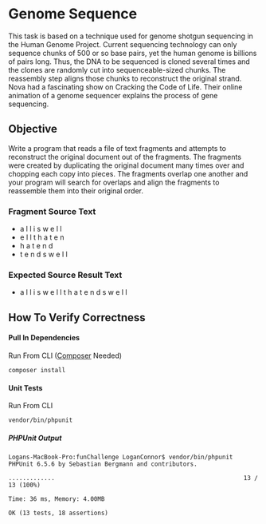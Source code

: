 # Genome Sequence

This task is based on a technique used for genome shotgun sequencing in the Human Genome
Project. Current sequencing technology can only sequence chunks of 500 or so base pairs, yet the
human genome is billions of pairs long. Thus, the DNA to be sequenced is cloned several times and
the clones are randomly cut into sequenceable-sized chunks. The reassembly step aligns those
chunks to reconstruct the original strand. Nova had a fascinating show on Cracking the Code of Life.
Their online animation of a genome sequencer explains the process of gene sequencing.

## Objective

Write a program that reads a file of text fragments and attempts to reconstruct the original document
out of the fragments. The fragments were created by duplicating the original document many times
over and chopping each copy into pieces. The fragments overlap one another and your program will
search for overlaps and align the fragments to reassemble them into their original order.

### Fragment Source Text
* a l l i s w e l l
* e l l t h a t e n
* h a t e n d
* t e n d s w e l l

### Expected Source Result Text
* a l l i s w e l l t h a t e n d s w e l l

## How To Verify Correctness

#### Pull In Dependencies

Run From CLI ([Composer](https://getcomposer.org/download/) Needed)

```
composer install
``` 

#### Unit Tests

Run From CLI

```
vendor/bin/phpunit
``` 

##### PHPUnit Output

```
Logans-MacBook-Pro:funChallenge LoganConnor$ vendor/bin/phpunit
PHPUnit 6.5.6 by Sebastian Bergmann and contributors.

.............                                                     13 / 13 (100%)

Time: 36 ms, Memory: 4.00MB

OK (13 tests, 18 assertions)
``` 
